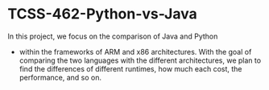 # TCSS-462-Python-vs-Java

In this project, we focus on the comparison of Java and Python 
- within the frameworks of ARM and x86 architectures.
With the goal of comparing the two languages with the different
architectures, we plan to find the differences of different
runtimes, how much each cost, the performance, and so on.
